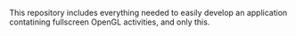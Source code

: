 
This repository includes everything needed to easily develop an application contatining fullscreen OpenGL activities, and only this.
